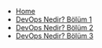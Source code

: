 * [Home](/)
* [DevOps Nedir? Bölüm 1](https://github.com/EmreOzanMemis/DevOpsNedir/blob/main/docs/DevOpsNedir-Bolum-1.md)
* [DevOps Nedir? Bölüm 2](https://github.com/EmreOzanMemis/DevOpsNedir/blob/main/docs/DevOpsNedir-Bolum-2.md)
* [DevOps Nedir? Bölüm 3](https://github.com/EmreOzanMemis/DevOpsNedir/blob/main/docs/DevOpsNedir-Bolum-3.md)

